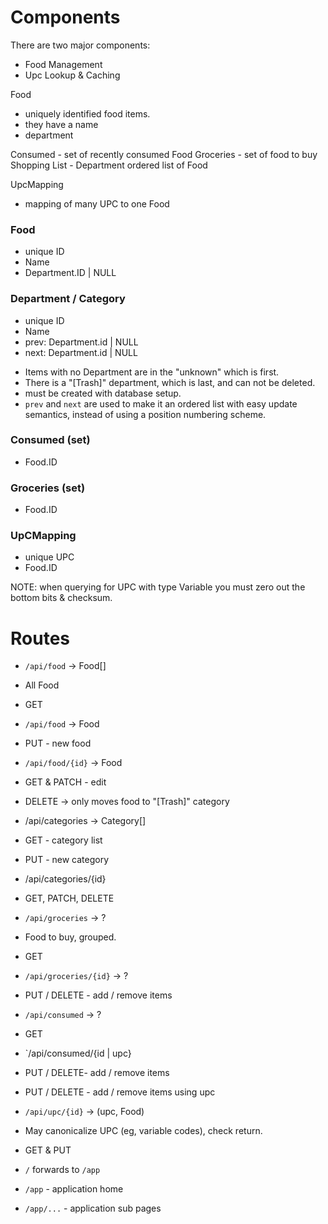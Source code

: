 # Components

There are two major components:
 * Food Management
 * Upc Lookup & Caching

Food
 - uniquely identified food items.
 - they have a name
 - department

Consumed - set of recently consumed Food
Groceries - set of food to buy
Shopping List - Department ordered list of Food

UpcMapping
 - mapping of many UPC to one Food

### Food
 * unique ID
 * Name
 * Department.ID | NULL

### Department / Category
 * unique ID
 * Name
 * prev: Department.id | NULL
 * next: Department.id | NULL

 - Items with no Department are in the "unknown" which is first.
 - There is a "[Trash]" department, which is last, and can not be deleted.
  - must be created with database setup.
 - `prev` and `next` are used to make it an ordered list with easy update semantics,
    instead of using a position numbering scheme.

### Consumed (set)
 * Food.ID

### Groceries (set)
 * Food.ID


### UpCMapping
 * unique UPC
 * Food.ID

NOTE: when querying for UPC with type Variable you must zero out the bottom bits & checksum.

# Routes

 * `/api/food` -> Food[]
  * All Food
  * GET
 * `/api/food` -> Food
  * PUT - new food
 * `/api/food/{id}` -> Food
  * GET & PATCH - edit
  * DELETE -> only moves food to "[Trash]" category

 * /api/categories -> Category[]
  * GET - category list
  * PUT - new category
 * /api/categories/{id}
  * GET, PATCH, DELETE

 * `/api/groceries` -> ?
  * Food to buy, grouped.
  * GET
 * `/api/groceries/{id}` -> ?
  * PUT / DELETE - add / remove items

 * `/api/consumed` -> ?
  * GET
 * `/api/consumed/{id | upc}
  * PUT / DELETE- add / remove items
  * PUT / DELETE - add / remove items using upc

 * `/api/upc/{id}` -> (upc, Food)
  * May canonicalize UPC (eg, variable codes), check return.
  * GET & PUT

 * `/` forwards to `/app`
 * `/app` - application home
 * `/app/...` - application sub pages
